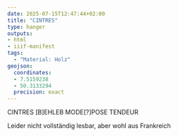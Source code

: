 ```yaml
---
date: 2025-07-15T12:47:44+02:00
title: "CINTRES"
type: hanger
outputs:
- html
- iiif-manifest
tags:
  - "Material: Holz"
geojson:
  coordinates:
  - 7.5159238
  - 50.3133294
  precision: exact
---
```

CINTRES
[B]EHLEB
MODE[?]POSE
TENDEUR

<div class="notes">
  Leider nicht vollständig lesbar, aber wohl aus Frankreich
</div>
